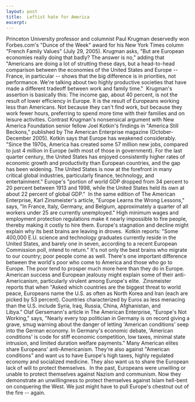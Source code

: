 ```yaml
---
layout: post
title:  Leftist hate for America
excerpt:
---
```




            

    

            

Princeton University professor and columnist Paul Krugman deservedly won Forbes.com's "Dunce of the Week" award for his New York Times column "French Family Values" (July 29, 2005). Krugman asks, "But are European economies really doing that badly? The answer is no," adding that "Americans are doing a lot of strutting these days, but a head-to-head comparison between the economies of the United States and Europe -- France, in particular -- shows that the big difference is in priorities, not performance. We're talking about two highly productive societies that have made a different tradeoff between work and family time."  Krugman's assertion is basically this: The income gap, about 40 percent, is not the result of lower efficiency in Europe. It is the result of Europeans working less than Americans. Not because they can't find work, but because they work fewer hours, preferring to spend more time with their families and on leisure activities. Contrast Krugman's nonsensical argument with New America Foundation senior fellow Joel Kotkin's findings in "America Still Beckons," published by The American Enterprise magazine (October-December 2005). Kotkin says that Europe has weakened considerably. "Since the 1970s, America has created some 57 million new jobs, compared to just 4 million in Europe (with most of those in government). For the last quarter century, the United States has enjoyed consistently higher rates of economic growth and productivity than European countries, and the gap has been widening. The United States is now at the forefront in many critical global industries, particularly finance, technology, and entertainment." Europe's "portion of world GDP dropped from 34 percent to 20 percent between 1913 and 1998, while the United States held its own at about 22 percent of global GDP."  In the same edition of The American Enterprise, Karl Zinsmeister's article, "Europe Learns the Wrong Lessons," says, "In France, Italy, Germany, and Belgium, approximately a quarter of all workers under 25 are currently unemployed." High minimum wages and employment protection regulations make it nearly impossible to fire people, thereby making it costly to hire them. Europe's stagnation and decline might explain why its best brains are leaving in droves.  Kotkin reports: "Some 400,000 E.U. science and technology graduates currently reside in the United States, and barely one in seven, according to a recent European Commission poll, intend to return." It's not only the best brains who migrate to our country; poor people come as well. There's one important difference between the world's poor who come to America and those who go to Europe. The poor tend to prosper much more here than they do in Europe. American success and European jealousy might explain some of their anti-Americanism, particularly virulent among Europe's elite.  Zinsmeister reports that when "Asked which countries are the biggest threat to world peace, Europeans name the U.S. as often as North Korea and Iran (each are picked by 53 percent). Countries characterized by Euros as less menacing than the U.S. include Syria, Iraq, Russia, China, Afghanistan, and Libya." Olaf Gersemann's article in The American Enterprise, "Europe's Not Working," says, "Nearly every top politician in Germany is on record giving a grave, smug warning about the danger of letting 'American conditions' seep into the German economy. In Germany's economic debate, 'American conditions' is code for stiff economic competition, low taxes, minimal state intrusion, and limited duration welfare payments." Many American elites share Europeans' anti-Americanism. They're also against "American conditions" and want us to have Europe's high taxes, highly regulated economy and socialized medicine. They also want us to share the European lack of will to protect themselves.  In the past, Europeans were unwilling or unable to protect themselves against Nazism and communism. Now they demonstrate an unwillingness to protect themselves against Islam hell-bent on conquering the West. We just might have to pull Europe's chestnut out of the fire -- again.

        
